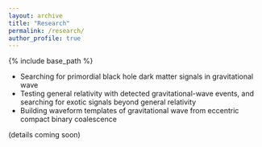 ```yaml
---
layout: archive
title: "Research"
permalink: /research/
author_profile: true
---
```


{% include base_path %}



- Searching for primordial black hole dark matter signals in gravitational wave
- Testing general relativity with detected gravitational-wave events, and searching for exotic signals beyond general relativity
- Building waveform templates of gravitational wave from eccentric compact binary coalescence

(details coming soon)

